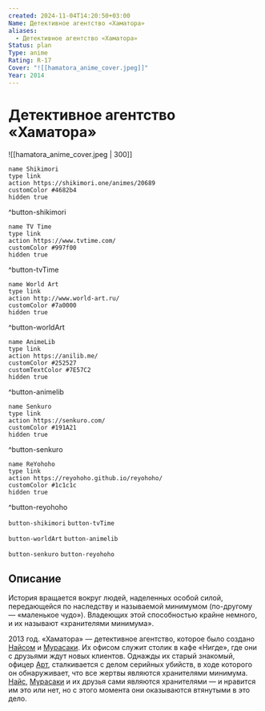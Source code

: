 ```yaml
---
created: 2024-11-04T14:20:50+03:00
Name: Детективное агентство «Хаматора»
aliases:
  - Детективное агентство «Хаматора»
Status: plan
Type: anime
Rating: R-17
Cover: "![[hamatora_anime_cover.jpeg]]"
Year: 2014
---
```


# Детективное агентство «Хаматора»

![[hamatora_anime_cover.jpeg | 300]]

```button
name Shikimori
type link
action https://shikimori.one/animes/20689
customColor #4682b4
hidden true
```
^button-shikimori

```button
name TV Time
type link
action https://www.tvtime.com/
customColor #997f00
hidden true
```
^button-tvTime

```button
name World Art
type link
action http://www.world-art.ru/
customColor #7a0000
hidden true
```
^button-worldArt

```button
name AnimeLib
type link
action https://anilib.me/
customColor #252527
customTextColor #7E57C2
hidden true
```
^button-animelib

```button
name Senkuro
type link
action https://senkuro.com/
customColor #191A21
hidden true
```
^button-senkuro

```button
name ReYohoho
type link
action https://reyohoho.github.io/reyohoho/
customColor #1c1c1c
hidden true
```
^button-reyohoho

`button-shikimori` `button-tvTime`

`button-worldArt` `button-animelib`

`button-senkuro` `button-reyohoho`

## Описание

История вращается вокруг людей, наделенных особой силой, передающейся по наследству и называемой минимумом (по-другому — «маленькое чудо»). Владеющих этой способностью крайне немного, и их называют «хранителями минимума».

2013 год. «Хаматора» — детективное агентство, которое было создано [Найсом](https://shikimori.one/characters/93431-nice) и [Мурасаки](https://shikimori.one/characters/z93433-murasaki). Их офисом служит столик в кафе «Нигде», где они с друзьями ждут новых клиентов. Однажды их старый знакомый, офицер [Арт](https://shikimori.one/characters/93437-art), сталкивается с делом серийных убийств, в ходе которого он обнаруживает, что все жертвы являются хранителями минимума. [Найс](https://shikimori.one/characters/93431-nice), [Мурасаки](https://shikimori.one/characters/z93433-murasaki) и их друзья сами являются хранителями — и нравится им это или нет, но с этого момента они оказываются втянутыми в это дело.
